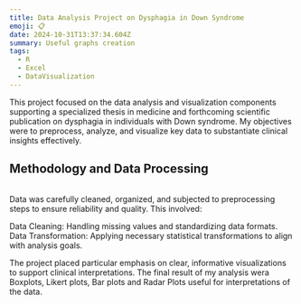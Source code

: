 ```yaml
---
title: Data Analysis Project on Dysphagia in Down Syndrome
emoji: 📋
date: 2024-10-31T13:37:34.604Z
summary: Useful graphs creation
tags:
  - R
  - Excel
  - DataVisualization
---
```

This project focused on the data analysis and visualization components supporting a specialized thesis in medicine and forthcoming scientific publication on dysphagia in individuals with Down syndrome. My objectives were to preprocess, analyze, and visualize key data to substantiate clinical insights effectively.

## Methodology and Data Processing

###### 
Data was carefully cleaned, organized, and subjected to preprocessing steps to ensure reliability and quality. This involved:

Data Cleaning: Handling missing values and standardizing data formats.
Data Transformation: Applying necessary statistical transformations to align with analysis goals.



The project placed particular emphasis on clear, informative visualizations to support clinical interpretations. The final result of my analysis wera Boxplots, Likert plots, Bar plots and Radar Plots useful for interpretations of the data.